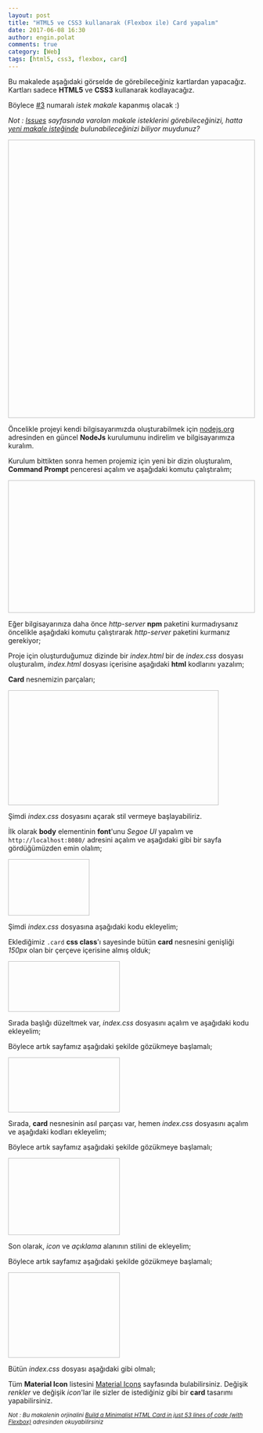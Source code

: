 ```yaml
---
layout: post
title: "HTML5 ve CSS3 kullanarak (Flexbox ile) Card yapalım"
date: 2017-06-08 16:30
author: engin.polat
comments: true
category: [Web]
tags: [html5, css3, flexbox, card]
---
```

Bu makalede aşağıdaki görselde de görebileceğiniz kartlardan yapacağız. Kartları sadece **HTML5** ve **CSS3** kullanarak kodlayacağız.

Böylece <a href="https://github.com/polatengin/polatengin.github.io/issues/3" target="_blank">#3</a> numaralı *istek makale* kapanmış olacak :)

<em>Not : <a href="https://github.com/polatengin/polatengin.github.io/issues" target="_blank">Issues</a> sayfasında varolan makale isteklerini görebileceğinizi, hatta <a href="https://github.com/polatengin/polatengin.github.io/issues/new" target="_blank">yeni makale isteğinde</a> bulunabileceğinizi biliyor muydunuz?</em>

<img class="lazy img-responsive" data-src="/assets/uploads/2017/06/flexbox-0.png" width="723" height="567" />

Öncelikle projeyi kendi bilgisayarımızda oluşturabilmek için <a href="nodejs.org" target="_blank">nodejs.org</a> adresinden en güncel **NodeJs** kurulumunu indirelim ve bilgisayarımıza kuralım.

Kurulum bittikten sonra hemen projemiz için yeni bir dizin oluşturalım, **Command Prompt** penceresi açalım ve aşağıdaki komutu çalıştıralım;

<script src="https://gist.github.com/polatengin/961fc44835c97c317899ea2a1dc28aee.js?file=http-server.cmd"></script>

<img class="lazy img-responsive" data-src="/assets/uploads/2017/06/flexbox-2.png" width="610" height="270" />

Eğer bilgisayarınıza daha önce *http-server* **npm** paketini kurmadıysanız öncelikle aşağıdaki komutu çalıştırarak *http-server* paketini kurmanız gerekiyor;

<script src="https://gist.github.com/polatengin/961fc44835c97c317899ea2a1dc28aee.js?file=npm-install.cmd"></script>

Proje için oluşturduğumuz dizinde bir *index.html* bir de *index.css* dosyası oluşturalım, *index.html* dosyası içerisine aşağıdaki **html** kodlarını yazalım;

<script src="https://gist.github.com/polatengin/961fc44835c97c317899ea2a1dc28aee.js?file=card.html"></script>

**Card** nesnemizin parçaları;

<img class="lazy img-responsive" data-src="/assets/uploads/2017/06/flexbox-1.png" width="430" height="234" />

Şimdi *index.css* dosyasını açarak stil vermeye başlayabiliriz.

İlk olarak **body** elementinin **font**'unu *Segoe UI* yapalım ve <code>http://localhost:8080/</code> adresini açalım ve aşağıdaki gibi bir sayfa gördüğümüzden emin olalım;

<script src="https://gist.github.com/polatengin/961fc44835c97c317899ea2a1dc28aee.js?file=style-body.css"></script>

<img class="lazy img-responsive" data-src="/assets/uploads/2017/06/flexbox-3.png" width="166" height="115" />

Şimdi *index.css* dosyasına aşağıdaki kodu ekleyelim;

<script src="https://gist.github.com/polatengin/961fc44835c97c317899ea2a1dc28aee.js?file=style-card.css"></script>

Eklediğimiz <code>.card</code> **css class**'ı sayesinde bütün **card** nesnesini genişliği *150px* olan bir çerçeve içerisine almış olduk;

<img class="lazy img-responsive" data-src="/assets/uploads/2017/06/flexbox-4.png" width="228" height="103" />

Sırada başlığı düzeltmek var, *index.css* dosyasını açalım ve aşağıdaki kodu ekleyelim;

<script src="https://gist.github.com/polatengin/961fc44835c97c317899ea2a1dc28aee.js?file=style-card-header.css"></script>

Böylece artık sayfamız aşağıdaki şekilde gözükmeye başlamalı;

<img class="lazy img-responsive" data-src="/assets/uploads/2017/06/flexbox-5.png" width="228" height="112" />

Sırada, **card** nesnesinin asıl parçası var, hemen *index.css* dosyasını açalım ve aşağıdaki kodları ekleyelim;

<script src="https://gist.github.com/polatengin/961fc44835c97c317899ea2a1dc28aee.js?file=style-card-main.css"></script>

Böylece artık sayfamız aşağıdaki şekilde gözükmeye başlamalı;

<img class="lazy img-responsive" data-src="/assets/uploads/2017/06/flexbox-6.png" width="228" height="157" />

Son olarak, *icon* ve *açıklama* alanının stilini de ekleyelim;

<script src="https://gist.github.com/polatengin/961fc44835c97c317899ea2a1dc28aee.js?file=style-icon-description.css"></script>

Böylece artık sayfamız aşağıdaki şekilde gözükmeye başlamalı;

<img class="lazy img-responsive" data-src="/assets/uploads/2017/06/flexbox-7.png" width="228" height="174" />

Bütün *index.css* dosyası aşağıdaki gibi olmalı;

<script src="https://gist.github.com/polatengin/961fc44835c97c317899ea2a1dc28aee.js?file=index.css"></script>

Tüm **Material Icon** listesini <a href="https://material.io/icons/" target="_blank">Material Icons</a> sayfasında bulabilirsiniz. Değişik *renkler* ve değişik *icon*'lar ile sizler de istediğiniz gibi bir **card** tasarımı yapabilirsiniz.

<em><small>Not : Bu makalenin orjinalini <a href="https://hackernoon.com/build-a-minimalist-html-card-in-just-53-lines-of-code-with-flexbox-b40801927eb5" target="_blank">Build a Minimalist HTML Card in just 53 lines of code (with Flexbox)</a> adresinden okuyabilirsiniz</small></em>